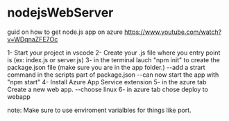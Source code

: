 # nodejsWebServer




guid on how to get node.js app on azure
https://www.youtube.com/watch?v=WDqnaZFE7Oc

1- Start your project in vscode
2- Create your .js file where you entry point is (ex: index.js or server.js)
3- in the terminal lauch "npm init" to create the package.json file (make sure you are in the app folder.)
--add a strart command in the scripts part of package.json
--can now start the app with "npm start"
4- Install Azure App Service extension
5- in the azure tab Create a new web app.
--choose linux
6- in azure tab chose deploy to webapp


note: Make sure to use enviroment varialbles for things like port.